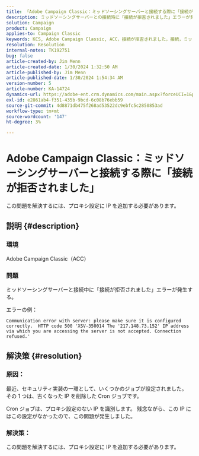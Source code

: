 ```yaml
---
title: 「Adobe Campaign Classic：ミッドソーシングサーバーと接続する際に「接続が拒否されました」」
description: ミッドソーシングサーバーとの接続時に「接続が拒否されました」エラーが発生するAdobe Campaign Classicの問題を解決する方法を説明します。
solution: Campaign
product: Campaign
applies-to: Campaign Classic
keywords: KCS, Adobe Campaign Classic, ACC，接続が拒否されました，接続，ミッドソーシングサーバー，トラブルシューティング
resolution: Resolution
internal-notes: TK192751
bug: false
article-created-by: Jim Menn
article-created-date: 1/30/2024 1:32:50 AM
article-published-by: Jim Menn
article-published-date: 1/30/2024 1:54:34 AM
version-number: 5
article-number: KA-14724
dynamics-url: https://adobe-ent.crm.dynamics.com/main.aspx?forceUCI=1&pagetype=entityrecord&etn=knowledgearticle&id=ad8e0175-0fbf-ee11-9079-6045bd006268
exl-id: e2861ab4-f351-435b-9bcd-6c08b76ebb59
source-git-commit: 4d8871db475f268ad53522dc9ebfc5c2850853ad
workflow-type: tm+mt
source-wordcount: '147'
ht-degree: 3%

---
```


# Adobe Campaign Classic：ミッドソーシングサーバーと接続する際に「接続が拒否されました」


この問題を解決するには、プロキシ設定に IP を追加する必要があります。

## 説明 {#description}


### 環境

Adobe Campaign Classic（ACC）

### 問題

ミッドソーシングサーバーと接続中に「接続が拒否されました」エラーが発生する。

エラーの例：


```
Communication error with server: please make sure it is configured correctly.  HTTP code 500 'XSV-350014 The '217.148.73.152' IP address via which you are accessing the server is not accepted. Connection refused.'
```



## 解決策 {#resolution}


### 原因：

最近、セキュリティ実装の一環として、いくつかのジョブが設定されました。 その 1 つは、古くなった IP を削除した Cron ジョブです。

Cron ジョブは、プロキシ設定のない IP を識別します。 残念ながら、この IP にはこの設定がなかったので、この問題が発生しました。

### 解決策：

この問題を解決するには、プロキシ設定に IP を追加する必要があります。
